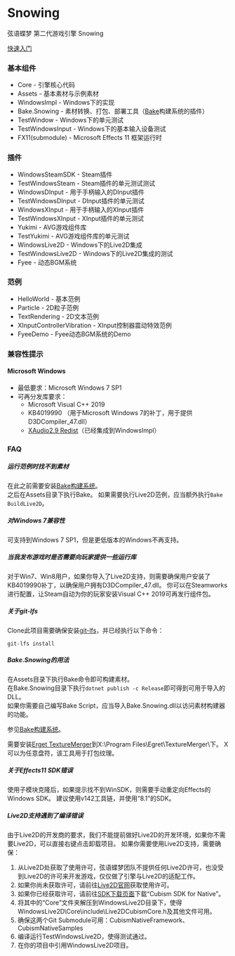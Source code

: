 # Snowing

弦语蝶梦 第二代游戏引擎 Snowing   

[快速入门](https://www.bilibili.com/video/av43701922/)

### 基本组件
- Core - 引擎核心代码
- Assets - 基本素材与示例素材
- WindowsImpl - Windows下的实现
- Bake.Snowing - 素材转换、打包、部署工具（[Bake](https://github.com/Strrationalism/Bake)构建系统的插件）
- TestWindow - Windows下的单元测试
- TestWindowsInput - Windows下的基本输入设备测试
- FX11(submodule) - Microsoft Effects 11 框架运行时


### 插件
- WindowsSteamSDK - Steam插件
- TestWindowsSteam - Steam插件的单元测试测试
- WindowsDInput - 用于手柄输入的DInput插件
- TestWindowsDInput - DInput插件的单元测试
- WindowsXInput - 用于手柄输入的XInput插件
- TestWindowsXInput - XInput插件的单元测试
- Yukimi - AVG游戏组件库
- TestYukimi - AVG游戏组件库的单元测试
- WindowsLive2D - Windows下的Live2D集成
- TestWindowsLive2D - Windows下的Live2D集成的测试
- Fyee - 动态BGM系统

### 范例
- HelloWorld - 基本范例
- Particle - 2D粒子范例
- TextRendering - 2D文本范例
- XInputControllerVibration - XInput控制器震动特效范例
- FyeeDemo - Fyee动态BGM系统的Demo

### 兼容性提示

#### Microsoft Windows
* 最低要求：Microsoft Windows 7 SP1
* 可再分发库要求：
	- Microsoft Visual C++ 2019
	- KB4019990 （用于Microsoft Windows 7的补丁，用于提供D3DCompiler_47.dll）
	- [XAudio2.9 Redist](https://docs.microsoft.com/en-us/windows/win32/xaudio2/xaudio2-redistributable)（已经集成到WindowsImpl）

### FAQ

##### 运行范例时找不到素材
在此之前需要安装[Bake构建系统](https://github.com/Strrationalism/Bake)。    
之后在Assets目录下执行Bake。
如果需要执行Live2D范例，应当额外执行`Bake BuildLive2D`。 

##### 对Windows 7兼容性
可支持到Windows 7 SP1，但是更低版本的Windows不再支持。

##### 当我发布游戏时是否需要向玩家提供一些运行库
对于Win7、Win8用户，如果你导入了Live2D支持，则需要确保用户安装了KB4019990补丁，以确保用户拥有D3DCompiler_47.dll。
你可以在Steamworks进行配置，让Steam自动为你的玩家安装Visual C++ 2019可再发行组件包。

##### 关于git-lfs
Clone此项目需要确保安装[git-lfs](https://git-lfs.github.com/)，并已经执行以下命令：
```shell
git-lfs install
```

##### Bake.Snowing的用法
在Assets目录下执行Bake命令即可构建素材。    
在Bake.Snowing目录下执行`dotnet publish -c Release`即可得到可用于导入的DLL。    
如果你需要自己编写Bake Script，应当导入Bake.Snowing.dll以访问素材构建器的功能。

参见[Bake构建系统](https://github.com/Strrationalism/Bake)。

需要安装[Erget TextureMerger](https://www.egret.com/products/others.html#egret-texture)到X:\Program Files\Egret\TextureMerger\下。
X可以为任意盘符，该工具用于打包纹理。

##### 关于Effects11 SDK错误
使用子模块克隆后，如果提示找不到WinSDK，则需要手动重定向Effects的Windows SDK。
建议使用v142工具链，并使用“8.1”的SDK。

##### Live2D支持遇到了编译错误
由于Live2D的开发商的要求，我们不能提前做好Live2D的开发环境，如果你不需要Live2D，可以直接右键点击卸载项目。
如果你需要使用Live2D支持，需要确保：
1. 从Live2D处获取了使用许可，弦语蝶梦团队不提供任何Live2D许可，也没受到Live2D的许可来开发游戏，仅仅做了引擎与Live2D的适配工作。
2. 如果你尚未获取许可，请前往[Live2D官网](https://www.live2d.com/en/products/releaselicense)获取使用许可。
3. 如果你已经获取许可，请前往[SDK下载页面](https://live2d.github.io/)下载“Cubism SDK for Native”。
4. 将其中的“Core”文件夹解压到WindowsLive2D目录下，使得WindowsLive2D\Core\include\Live2DCubismCore.h及其他文件可用。
5. 确保这两个Git Submodule可用：CubismNativeFramework、CubismNativeSamples
6. 编译运行TestWindowsLive2D，使得测试通过。
7. 在你的项目中引用WindowsLive2D项目。
